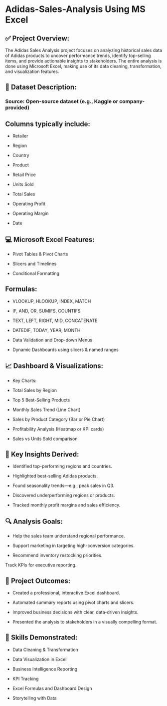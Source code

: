 # Adidas-Sales-Analysis Using MS Excel
## ✅ Project Overview:
The Adidas Sales Analysis project focuses on analyzing historical sales data of Adidas products to uncover performance trends, identify top-selling items, and provide actionable insights to stakeholders. The entire analysis is done using Microsoft Excel, making use of its data cleaning, transformation, and visualization features.

## 🧾 Dataset Description:
### Source: Open-source dataset (e.g., Kaggle or company-provided)

## Columns typically include:

- Retailer

- Region

- Country

- Product

- Retail Price

- Units Sold

- Total Sales

- Operating Profit

- Operating Margin

- Date


## 💻 Microsoft Excel Features:

- Pivot Tables & Pivot Charts

- Slicers and Timelines

- Conditional Formatting

## Formulas:

- VLOOKUP, HLOOKUP, INDEX, MATCH

- IF, AND, OR, SUMIFS, COUNTIFS

- TEXT, LEFT, RIGHT, MID, CONCATENATE

- DATEDIF, TODAY, YEAR, MONTH

- Data Validation and Drop-down Menus

- Dynamic Dashboards using slicers & named ranges

## 📈 Dashboard & Visualizations:
- Key Charts:
  
- Total Sales by Region

- Top 5 Best-Selling Products

- Monthly Sales Trend (Line Chart)

- Sales by Product Category (Bar or Pie Chart)

- Profitability Analysis (Heatmap or KPI cards)

- Sales vs Units Sold comparison


## 🎯 Key Insights Derived:

- Identified top-performing regions and countries.

- Highlighted best-selling Adidas products.

- Found seasonality trends—e.g., peak sales in Q3.

- Discovered underperforming regions or products.

- Tracked monthly profit margins and sales efficiency.

## 🔍 Analysis Goals:

- Help the sales team understand regional performance.

- Support marketing in targeting high-conversion categories.

- Recommend inventory restocking priorities.

Track KPIs for executive reporting.

## 📌 Project Outcomes:

- Created a professional, interactive Excel dashboard.

- Automated summary reports using pivot charts and slicers.

- Improved business decisions with clear, data-driven insights.

- Presented the analysis to stakeholders in a visually compelling format.

## 🧠 Skills Demonstrated:

- Data Cleaning & Transformation

- Data Visualization in Excel

- Business Intelligence Reporting

- KPI Tracking

- Excel Formulas and Dashboard Design

- Storytelling with Data
